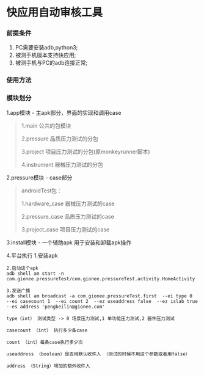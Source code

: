 # 快应用自动审核工具 #

### 前提条件 ###
1. PC需要安装adb,python3;
2. 被测手机版本支持快应用;
3. 被测手机与PC的adb连接正常;

### 使用方法 ###



### 模块划分 ###
1.app模块 - 主apk部分，界面的实现和调用case
> 1.main 公共的包模块
>
> 2.pressure 品质压力测试的分包
>
> 3.project 项目压力测试的分包(原monkeyrunner脚本)
>
> 4.instrument 器械压力测试的分包

2.pressure模块 - case部分
>androidTest包：
>
>1.hardware_case 器械压力测试的case
>
>2.pressure_case 品质压力测试的case
>
>3.project_case 项目压力测试的case

3.install模块 - 一个辅助apk 用于安装和卸载apk操作


4.平台执行
    1.安装apk

    2.启动这个apk
    adb shell am start -n com.gionee.pressureTest/com.gionee.pressureTest.activity.HomeActivity

    3.发送广播
    adb shell am broadcast -a com.gionee.pressureTest.first  --ei type 0  --ei casecount 1  --ei count 2  --ez useaddress false  --ez islab true  --es address 'pengbeilin@gionee.com'

    type（int） 测试类型 -> 0 场景压力测试,1 单功能压力测试,2 器件压力测试

    casecount （int） 执行多少条case

    count （int）每条case执行多少次

    useaddress （boolean）是否用默认收件人 （测试的时候不用这个参数或者用false）

    address （String）增加的额外收件人


